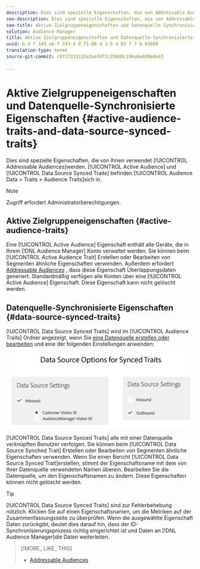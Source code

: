 ```yaml
---
description: Dies sind spezielle Eigenschaften, die von Addressable Audiences verwendet werden. Aktive Zielgruppen und Datenquellen-Synchronisierte Eigenschaften befinden sich unter Zielgruppendaten > Eigenschaften > Zielgruppeneigenschaften.
seo-description: Dies sind spezielle Eigenschaften, die von Addressable Audiences verwendet werden. Aktive Zielgruppen und Datenquellen-Synchronisierte Eigenschaften befinden sich unter Zielgruppendaten > Eigenschaften > Zielgruppeneigenschaften.
seo-title: Aktive Zielgruppeneigenschaften und Datenquelle-Synchronisierte Eigenschaften
solution: Audience Manager
title: Aktive Zielgruppeneigenschaften und Datenquelle-Synchronisierte Eigenschaften
uuid: b 4 f 145 ab-f 343-4 d 71-86 d 1-5 d 03 f 7 b 03809
translation-type: tm+mt
source-git-commit: c9737315132e2ae7d72c250d8c196abe8d9e0e43

---
```



# Aktive Zielgruppeneigenschaften und Datenquelle-Synchronisierte Eigenschaften {#active-audience-traits-and-data-source-synced-traits}

Dies sind spezielle Eigenschaften, die von Ihnen verwendet [!UICONTROL Addressable Audiences]werden. [!UICONTROL Active Audience] und [!UICONTROL Data Source Synced Traits] befinden [!UICONTROL Audience Data > Traits > Audience Traits]sich in.

>[!NOTE]
>
>Zugriff erfordert Administratorberechtigungen.

## Aktive Zielgruppeneigenschaften {#active-audience-traits}

Eine [!UICONTROL Active Audience] Eigenschaft enthält alle Geräte, die in Ihrem [!DNL Audience Manager] Konto verwaltet werden. Sie können beim [!UICONTROL Active Audience Trait] Erstellen oder Bearbeiten von Segmenten ähnliche Eigenschaften verwenden. Außerdem erfordert [Addressable Audiences](../../features/addressable-audiences.md) , dass diese Eigenschaft Überlappungsdaten generiert. Standardmäßig verfügen alle Konten über eine [!UICONTROL Active Audience] Eigenschaft. Diese Eigenschaft kann nicht gelöscht werden.

## Datenquelle-Synchronisierte Eigenschaften {#data-source-synced-traits}

[!UICONTROL Data Source Synced Traits] wird im [!UICONTROL Audience Traits] Ordner angezeigt, wenn Sie [eine Datenquelle erstellen oder bearbeiten](../../features/manage-datasources.md#create-data-source) und eine der folgenden Einstellungen anwenden:

![](assets/datasource_synced.png)

[!UICONTROL Data Source Synced Traits] alle mit einer Datenquelle verknüpften Benutzer verfolgen. Sie können beim [!UICONTROL Data Source Synched Trait] Erstellen oder Bearbeiten von Segmenten ähnliche Eigenschaften verwenden. Wenn Sie einen Bericht [!UICONTROL Data Source Synced Trait]erstellen, stimmt der Eigenschaftsname mit dem von Ihrer Datenquelle verwendeten Namen überein. Bearbeiten Sie die Datenquelle, um den Eigenschaftsnamen zu ändern. Diese Eigenschaften können nicht gelöscht werden.

>[!TIP]
>
>[!UICONTROL Data Source Synced Traits] sind zur Fehlerbehebung nützlich. Klicken Sie auf einen Eigenschaftsnamen, um die Metriken auf der Zusammenfassungsseite zu überprüfen. Wenn die ausgewählte Eigenschaft Daten zurückgibt, deutet dies darauf hin, dass der ID-Synchronisierungsprozess richtig eingerichtet ist und Daten an [!DNL Audience Manager]die Daten weiterleiten.

>[!MORE_ LIKE_ THIS]
>
>* [Addressable Audiences](../../features/addressable-audiences.md)

